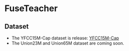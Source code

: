 # FuseTeacher
## Dataset
* The YFCC15M-Cap dataset is release: [YFCC15M-Cap](https://huggingface.co/datasets/xiaociwei/YFCC15M-LLaVA-Cap)
* The Union23M and Union65M dataset are coming soon.

